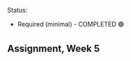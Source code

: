 Status:
- Required (minimal) - COMPLETED 🟢

Assignment, Week 5
----------------------------------------
